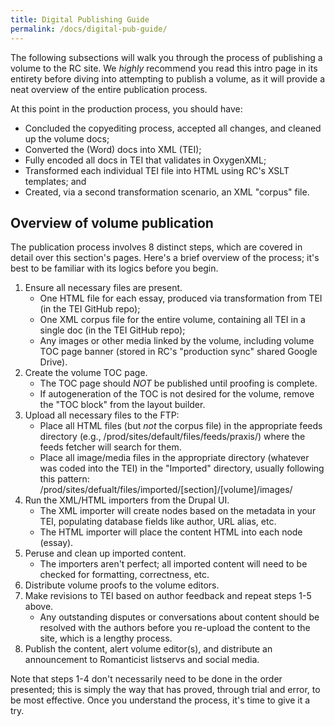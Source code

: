 ```yaml
---
title: Digital Publishing Guide
permalink: /docs/digital-pub-guide/
---
```


The following subsections will walk you through the process of publishing a volume to the RC site. We *highly* recommend you read this intro page in its entirety before diving into attempting to publish a volume, as it will provide a neat overview of the entire publication process.

At this point in the production process, you should have:

- Concluded the copyediting process, accepted all changes, and cleaned up the volume docs;
- Converted the (Word) docs into XML (TEI);
- Fully encoded all docs in TEI that validates in OxygenXML;
- Transformed each individual TEI file into HTML using RC's XSLT templates; and
- Created, via a second transformation scenario, an XML "corpus" file.

## Overview of volume publication

The publication process involves 8 distinct steps, which are covered in detail over this section's pages. Here's a brief overview of the process; it's best to be familiar with its logics before you begin.

1. Ensure all necessary files are present.
   - One HTML file for each essay, produced via transformation from TEI (in the TEI GitHub repo);
   - One XML corpus file for the entire volume, containing all TEI in a single doc (in the TEI GitHub repo);
   - Any images or other media linked by the volume, including volume TOC page banner (stored in RC's "production sync" shared Google Drive).
2. Create the volume TOC page.
   - The TOC page should *NOT* be published until proofing is complete.
   - If autogeneration of the TOC is not desired for the volume, remove the "TOC block" from the layout builder.
3. Upload all necessary files to the FTP:
   - Place all HTML files (but *not* the corpus file) in the appropriate feeds directory (e.g., /prod/sites/default/files/feeds/praxis/) where the feeds fetcher will search for them.
   - Place all image/media files in the appropriate directory (whatever was coded into the TEI) in the "Imported" directory, usually following this pattern: /prod/sites/defualt/files/imported/[section]/[volume]/images/
4. Run the XML/HTML importers from the Drupal UI.
   - The XML importer will create nodes based on the metadata in your TEI, populating database fields like author, URL alias, etc.
   - The HTML importer will place the content HTML into each node (essay).
5. Peruse and clean up imported content.
   - The importers aren't perfect; all imported content will need to be checked for formatting, correctness, etc.
6. Distribute volume proofs to the volume editors.
7. Make revisions to TEI based on author feedback and repeat steps 1-5 above.
   - Any outstanding disputes or conversations about content should be resolved with the authors before you re-upload the content to the site, which is a lengthy process.
8. Publish the content, alert volume editor(s), and distribute an announcement to Romanticist listservs and social media.

Note that steps 1-4 don't necessarily need to be done in the order presented; this is simply the way that has proved, through trial and error, to be most effective. Once you understand the process, it's time to give it a try.
